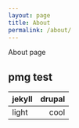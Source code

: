 ```yaml
---
layout: page
title: About
permalink: /about/
---
```


About page

## pmg test

| jekyll | drupal  |
|--------|--------:|
| light  | cool   |
